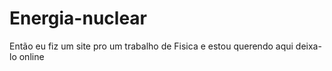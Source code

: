 # Energia-nuclear
Então eu fiz um site pro um trabalho de Fisica e estou querendo aqui deixa-lo online
